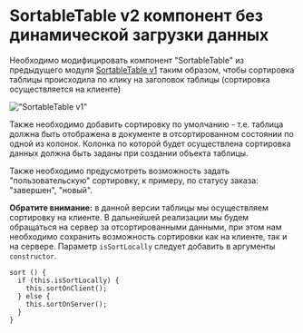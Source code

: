 # SortableTable v2 компонент без динамической загрузки данных

Необходимо модифицировать компонент "SortableTable" из предыдущего 
модуля [SortableTable v1](taskbook:dom-document-loading/sortable-table-v1) таким образом, 
чтобы сортировка таблицы происходила по клику на заголовок таблицы (сортировка осуществляется на клиенте)

!["SortableTable v1"](sortable-table-v2.gif)

Также необходимо добавить сортировку по умолчанию - т.е. таблица должна быть отображена в документе в отсортированном
состоянии по одной из колонок. Колонка по которой будет осуществлена сортировка данных должна быть заданы при создании
объекта таблицы. 

Также необходимо предусмотреть возможность задать "пользовательскую" сортировку, 
к примеру, по статусу заказа: "завершен", "новый". 

**Обратите внимание:** в данной версии таблицы мы осуществляем сортировку на клиенте. В дальнейшей реализации 
мы будем обращаться на сервер за отсортированными данными, при этом нам необходимо сохранить возможность сортировки
как на клиенте, так и на сервере. Параметр `isSortLocally` следует добавить в аргументы `constructor`.

```
sort () {
  if (this.isSortLocally) {
    this.sortOnClient();
  } else {
    this.sortOnServer();
  }
}
```
